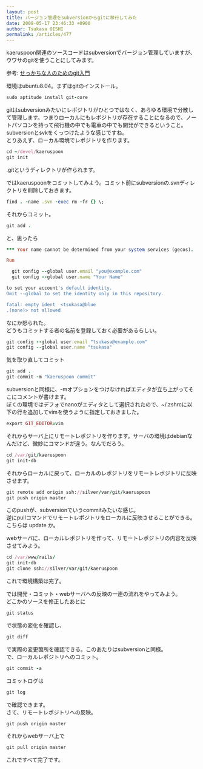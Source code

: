 ```yaml
---
layout: post
title: バージョン管理をsubversionからgitに移行してみた
date: 2008-05-17 23:46:33 +0900
author: Tsukasa OISHI
permalink: /articles/477
---
```



kaeruspoon関連のソースコードはsubversionでバージョン管理していますが、ウワサのgitを使うことにしてみます。  

参考: [せっかちな人のためのgit入門](http://blog.champierre.com/archives/670)  

環境はubuntu8.04。まずはgitのインストール。  

```ruby  
sudo aptitude install git-core  
```  

gitはsubversionみたいにレポジトリがひとつではなく、あらゆる環境で分散して管理します。つまりローカルにもレポジトリが存在することになるので、ノートパソコンを持って飛行機の中でも電車の中でも開発ができるということ。subversionとsvkをくっつけたような感じですね。  
とりあえず、ローカル環境でレポジトリを作ります。  

```ruby  
cd ~/devel/kaeruspoon  
git init  
```  

.gitというディレクトリが作られます。  

ではkaeruspoonをコミットしてみよう。コミット前にsubversionの.svnディレクトリを削除しておきます。  

```ruby  
find . -name .svn -exec rm -fr {} \;  
```  

それからコミット。  

```ruby  
git add .  
```  

と、思ったら  

```ruby  
*** Your name cannot be determined from your system services (gecos).  

Run  

  git config --global user.email "you@example.com"  
  git config --global user.name "Your Name"  

to set your account's default identity.  
Omit --global to set the identity only in this repository.  

fatal: empty ident  <tsukasa@blue  
.(none)> not allowed  
```  

なにか怒られた。  
どうもコミットする者の名前を登録しておく必要があるらしい。  

```ruby  
git config --global user.email "tsukasa@example.com"  
git config --global user.name "tsukasa"  
```  

気を取り直してコミット  

```ruby  
git add .  
git commit -m "kaeruspoon commit"  
```  

subversionと同様に、-mオプションをつけなければエディタが立ち上がってそこにコメントが書けます。  
ぼくの環境ではデフォでnanoがエディタとして選択されたので、~/.zshrcに以下の行を追加してvimを使うように指定しておきました。  

```ruby  
export GIT_EDITOR=vim  
```  

それからサーバ上にリモートレポジトリを作ります。サーバの環境はdebianなんだけど、微妙にコマンドが違う。なんでだろう。  

```ruby  
cd /var/git/kaeruspoon  
git init-db  
```  

それからローカルに戻って、ローカルのレポジトリをリモートレポジトリに反映させます。  

```ruby  
git remote add origin ssh://silver/var/git/kaeruspoon  
git push origin master 
```  

このpushが、subversionでいうcommitみたいな感じ。  
逆にpullコマンドでリモートレポジトリをローカルに反映させることができる。こちらは update か。  

webサーバに、ローカルレポジトリを作って、リモートレポジトリの内容を反映させてみよう。  

```ruby  
cd /var/www/rails/  
git init-db  
git clone ssh://silver/var/git/kaeruspoon  
```  

これで環境構築は完了。  

では開発・コミット・webサーバへの反映の一連の流れをやってみよう。  
どこかのソースを修正したあとに  

```ruby  
git status  
```  

で状態の変化を確認し、  

```ruby  
git diff  
```  

で実際の変更箇所を確認できる。このあたりはsubversionと同様。  
で、ローカルレポジトリへのコミット。  

```ruby  
git commit -a  
```  

コミットログは  

```ruby  
git log  
```  

で確認できます。  
さて、リモートレポジトリへの反映。  

```ruby  
git push origin master  
```  

それからwebサーバ上で  

```ruby  
git pull origin master  
```  

これですべて完了です。  

